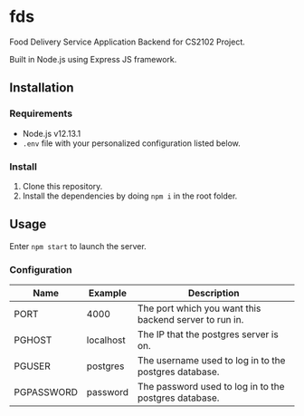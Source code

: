 # fds
Food Delivery Service Application Backend for CS2102 Project.

Built in Node.js using Express JS framework.

## Installation

### Requirements

- Node.js v12.13.1
- `.env` file with your personalized configuration listed below.

### Install

1. Clone this repository.
2. Install the dependencies by doing `npm i` in the root folder.

## Usage

Enter `npm start` to launch the server.

### Configuration

| Name | Example | Description |
| ---- | ------- | ----------- |
| PORT | 4000    | The port which you want this backend server to run in. |
| PGHOST | localhost | The IP that the postgres server is on.  |
| PGUSER | postgres | The username used to log in to the postgres database. |
| PGPASSWORD | password | The password used to log in to the postgres database. |
